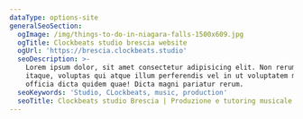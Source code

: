 ```yaml
---
dataType: options-site
generalSeoSection:
  ogImage: /img/things-to-do-in-niagara-falls-1500x609.jpg
  ogTitle: Clockbeats studio brescia website
  ogUrl: 'https://brescia.clockbeats.studio'
  seoDescription: >-
    Lorem ipsum dolor, sit amet consectetur adipisicing elit. Non rerum, quam
    itaque, voluptas qui atque illum perferendis vel in ut voluptatem modi,
    officia dicta quidem quae! Dicta magni pariatur rerum.
  seoKeywords: 'Studio, CLockbeats, music, production'
  seoTitle: Clockbeats studio Brescia | Produzione e tutoring musicale
---
```



